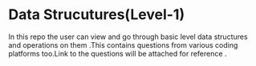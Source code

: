 # Data Strucutures(Level-1)
 In this repo the user can view and go through basic level data structures and operations on them .This contains questions from various coding platforms too.Link to the questions will be attached for reference .
